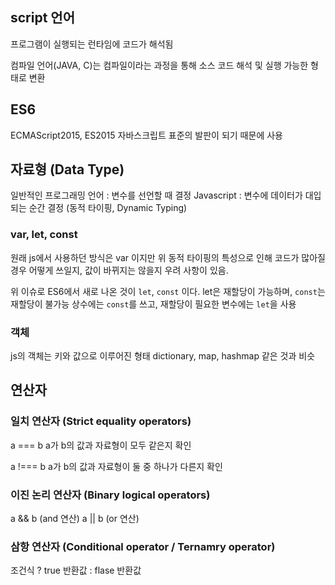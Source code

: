 ## script 언어
프로그램이 실행되는 런타임에 코드가 해석됨

컴파일 언어(JAVA, C)는 컴파일이라는 과정을 통해 소스 코드 해석 및 실행 가능한 형태로 변환

## ES6
ECMAScript2015, ES2015
자바스크립트 표준의 발판이 되기 때문에 사용

## 자료형 (Data Type)
일반적인 프로그래밍 언어 : 변수를 선언할 때 결정
Javascript : 변수에 데이터가 대입되는 순간 결정 (동적 타이핑, Dynamic Typing)

### var, let, const
원래 js에서 사용하던 방식은 var 이지만 위 동적 타이핑의 특성으로 인해
코드가 많아질 경우 어떻게 쓰일지, 값이 바뀌지는 않을지 우려 사항이 있음.

위 이슈로 ES6에서 새로 나온 것이 `let`, `const` 이다.
let은 재할당이 가능하며, `const`는 재할당이 불가능
상수에는 `const`를 쓰고, 재할당이 필요한 변수에는 `let`을 사용

### 객체
js의 객체는 키와 값으로 이루어진 형태
dictionary, map, hashmap 같은 것과 비슷

## 연산자

### 일치 연산자 (Strict equality operators)
a === b
a가 b의 값과 자료형이 모두 같은지 확인

a !=== b
a가 b의 값과 자료형이 둘 중 하나가 다른지 확인

### 이진 논리 연산자 (Binary logical operators)
a && b (and 연산)
a || b (or 연산)

### 삼항 연산자 (Conditional operator / Ternamry operator)
조건식 ? true 반환값 : flase 반환값
